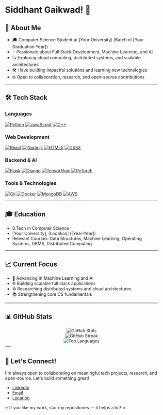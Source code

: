 # Siddhant Gaikwad! 👋

## 🚀 About Me

- 🎓 Computer Science Student at [Your University] (Batch of [Your Graduation Year])
- 💡 Passionate about Full Stack Development, Machine Learning, and AI
- 🔍 Exploring cloud computing, distributed systems, and scalable architectures
- 🛠️ I love building impactful solutions and learning new technologies
- 🌐 Open to collaboration, research, and open-source contributions

---

## 🛠️ Tech Stack

### Languages

[![Python](https://img.shields.io/badge/Python-3776AB?style=for-the-badge&logo=python&logoColor=white)](https://www.python.org/) [![JavaScript](https://img.shields.io/badge/JavaScript-F7DF1E?style=for-the-badge&logo=javascript&logoColor=black)](https://developer.mozilla.org/en-US/docs/Web/JavaScript) [![C++](https://img.shields.io/badge/C++-00599C?style=for-the-badge&logo=c%2B%2B&logoColor=white)](https://isocpp.org/)

### Web Development

[![React](https://img.shields.io/badge/React-20232A?style=for-the-badge&logo=react&logoColor=61DAFB)](https://reactjs.org/) [![Node.js](https://img.shields.io/badge/Node.js-339933?style=for-the-badge&logo=nodedotjs&logoColor=white)](https://nodejs.org/) [![HTML5](https://img.shields.io/badge/HTML5-E34F26?style=for-the-badge&logo=html5&logoColor=white)](https://developer.mozilla.org/en-US/docs/Web/HTML) [![CSS3](https://img.shields.io/badge/CSS3-1572B6?style=for-the-badge&logo=css3&logoColor=white)](https://developer.mozilla.org/en-US/docs/Web/CSS)

### Backend & AI

[![Flask](https://img.shields.io/badge/Flask-000000?style=for-the-badge&logo=flask&logoColor=white)](https://flask.palletsprojects.com/) [![Django](https://img.shields.io/badge/Django-092E20?style=for-the-badge&logo=django&logoColor=white)](https://www.djangoproject.com/) [![TensorFlow](https://img.shields.io/badge/TensorFlow-FF6F00?style=for-the-badge&logo=tensorflow&logoColor=white)](https://www.tensorflow.org/) [![PyTorch](https://img.shields.io/badge/PyTorch-EE4C2C?style=for-the-badge&logo=pytorch&logoColor=white)](https://pytorch.org/)

### Tools & Technologies

[![Git](https://img.shields.io/badge/Git-F05032?style=for-the-badge&logo=git&logoColor=white)](https://git-scm.com/) [![Docker](https://img.shields.io/badge/Docker-2496ED?style=for-the-badge&logo=docker&logoColor=white)](https://www.docker.com/) [![MongoDB](https://img.shields.io/badge/MongoDB-47A248?style=for-the-badge&logo=mongodb&logoColor=white)](https://www.mongodb.com/) [![AWS](https://img.shields.io/badge/AWS-232F3E?style=for-the-badge&logo=amazon-aws&logoColor=white)](https://aws.amazon.com/)

---

## 🎓 Education

- B.Tech in Computer Science
- [Your University], [Location] ([Year-Year])
- Relevant Courses: Data Structures, Machine Learning, Operating Systems, DBMS, Distributed Computing

---

## 📈 Current Focus

- 🤖 Advancing in Machine Learning and AI
- 🌐 Building scalable full stack applications
- ⚙️ Researching distributed systems and cloud architectures
- 📚 Strengthening core CS fundamentals

---

## 📊 GitHub Stats

<div align="center">
  <img src="https://github-readme-stats.vercel.app/api?username=Soul1754&show_icons=true&theme=tokyonight&hide_border=true" alt="GitHub Stats" />
</div>

<div align="center">
  <img src="https://github-readme-streak-stats.herokuapp.com/?user=Soul1754&theme=tokyonight&hide_border=true" alt="GitHub Streak" />
</div>

<div align="center">
  <img src="https://github-readme-stats.vercel.app/api/top-langs/?username=Soul1754&layout=compact&theme=tokyonight&hide_border=true" alt="Top Languages" />
</div>
---

## 🤝 Let's Connect!

I'm always open to collaborating on meaningful tech projects, research, and open-source. Let's build something great!

- [LinkedIn](https://www.linkedin.com/in/siddhantgaikwad/)
- [Email](mailto:siddhant.gaikwad1754@gmail.com)
- [Location](https://maps.google.com/?q=Pune)

⭐ If you like my work, star my repositories — it helps a lot! ⭐
